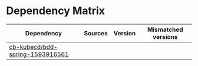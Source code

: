 # Dependency Matrix

Dependency | Sources | Version | Mismatched versions
---------- | ------- | ------- | -------------------
[cb-kubecd/bdd-spring-1593916561](https://github.com/cb-kubecd/bdd-spring-1593916561.git) |  | []() | 
